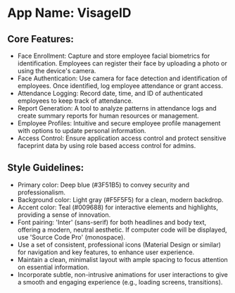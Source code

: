 # **App Name**: VisageID

## Core Features:

- Face Enrollment: Capture and store employee facial biometrics for identification. Employees can register their face by uploading a photo or using the device's camera.
- Face Authentication: Use camera for face detection and identification of employees. Once identified, log employee attendance or grant access.
- Attendance Logging: Record date, time, and ID of authenticated employees to keep track of attendance.
- Report Generation: A tool to analyze patterns in attendance logs and create summary reports for human resources or management.
- Employee Profiles: Intuitive and secure employee profile management with options to update personal information.
- Access Control: Ensure application access control and protect sensitive faceprint data by using role based access control for admins.

## Style Guidelines:

- Primary color: Deep blue (#3F51B5) to convey security and professionalism.
- Background color: Light gray (#F5F5F5) for a clean, modern backdrop.
- Accent color: Teal (#009688) for interactive elements and highlights, providing a sense of innovation.
- Font pairing: 'Inter' (sans-serif) for both headlines and body text, offering a modern, neutral aesthetic.  If computer code will be displayed, use 'Source Code Pro' (monospace).
- Use a set of consistent, professional icons (Material Design or similar) for navigation and key features, to enhance user experience.
- Maintain a clean, minimalist layout with ample spacing to focus attention on essential information.
- Incorporate subtle, non-intrusive animations for user interactions to give a smooth and engaging experience (e.g., loading screens, transitions).